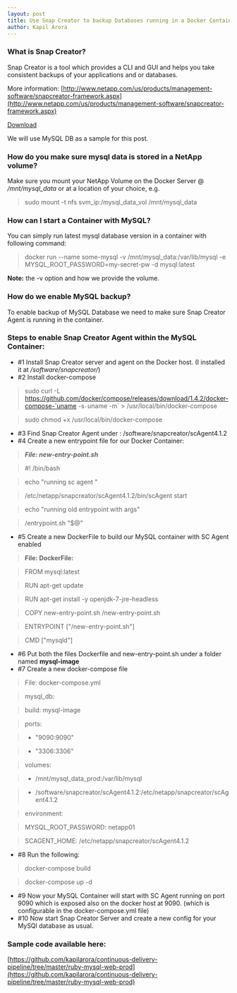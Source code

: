 ```yaml
---
layout: post
title: Use Snap Creator to backup Databases running in a Docker Container
author: Kapil Arora
---
```


### What is Snap Creator?
Snap Creator is a tool which provides a CLI and GUI and helps you take consistent backups of your applications and or databases.

 More information: [http://www.netapp.com/us/products/management-software/snapcreator-framework.aspx](http://www.netapp.com/us/products/management-software/snapcreator-framework.aspx)
 
 [Download](http://mysupport.netapp.com/NOW/cgi-bin/software?product=Snap+Creator+Framework&platform=All+Platforms) 
 
 We will use MySQL DB as a sample for this post.
 
### How do you make sure  mysql data is stored  in a NetApp volume?
Make sure you mount your NetApp Volume on the Docker Server @ _/mnt/mysql_data_ or at a location of your choice, e.g.
 
 >sudo mount -t nfs svm_ip:/mysql_data_vol /mnt/mysql_data
 
### How can I start a Container with MySQL?
You can simply run latest mysql database version in a container with following command:
 
 >docker run --name some-mysql -v /mnt/mysql_data&colon;/var/lib/mysql -e MYSQL_ROOT_PASSWORD=my-secret-pw -d mysql:latest

 **Note:** the -v option and how we provide the volume.
 
 
 
### How do we enable MySQL backup?
To enable backup of MySQL Database we need to make sure Snap Creator Agent is running in the container.
 
### Steps to enable Snap Creator Agent within the MySQL Container:
* #1 Install Snap Creator server and agent on the Docker host. (I installed it at _/software/snapcreator/_)
* #2  Install docker-compose

 > sudo curl -L https://github.com/docker/compose/releases/download/1.4.2/docker-compose-`uname -s`-`uname -m` > /usr/local/bin/docker-compose
 
 > sudo chmod +x /usr/local/bin/docker-compose

* #3 Find Snap Creator Agent under : /software/snapcreator/scAgent4.1.2
* #4 Create a new entrypoint file for our Docker Container:

 > ***File: new-entry-point.sh***
 
 > #! /bin/bash
 
 > echo "running sc agent " 
 
 > /etc/netapp/snapcreator/scAgent4.1.2/bin/scAgent start 
 
 > echo "running old entrypoint with args" 
 
 > /entrypoint.sh "$@"
 
* #5 Create a new DockerFile to build our MySQL container with SC Agent enabled

 >**File: DockerFile:**
 
 >FROM mysql:latest
 
 >RUN apt-get update
 
 >RUN apt-get install -y openjdk-7-jre-headless
 
 >COPY new-entry-point.sh /new-entry-point.sh
 
 >ENTRYPOINT ["/new-entry-point.sh"]
 
 >CMD ["mysqld"]

* #6 Put both the files Dockerfile and new-entry-point.sh under a folder named **mysql-image** 
* #7 Create a new docker-compose file

 >File: docker-compose.yml
 
 >mysql_db:
 
 >build: mysql-image
 
 >ports:
 
 >- "9090:9090"
  
 >- "3306:3306"
 
 >volumes:
 
 >- /mnt/mysql_data_prod:/var/lib/mysql
 
 >- /software/snapcreator/scAgent4.1.2:/etc/netapp/snapcreator/scAgent4.1.2
 
 >environment:
 
 >MYSQL_ROOT_PASSWORD: netapp01
 
 >SCAGENT_HOME: /etc/netapp/snapcreator/scAgent4.1.2
 
 

* #8 Run the following:
 
 > docker-compose build
 
 > docker-compose up -d
 
* #9 Now your MySQL Container will start with SC Agent running on port 9090 which is exposed also on the docker host at 9090. (which is configurable in the docker-compose.yml file)
* #10 Now start Snap Creator Server and create a new config for your MySQl database as usual.
 
### Sample code available here:

[https://github.com/kapilarora/continuous-delivery-pipeline/tree/master/ruby-mysql-web-prod](https://github.com/kapilarora/continuous-delivery-pipeline/tree/master/ruby-mysql-web-prod)
